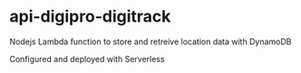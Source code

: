 # api-digipro-digitrack

Nodejs Lambda function to store and retreive location data with DynamoDB

Configured and deployed with Serverless
